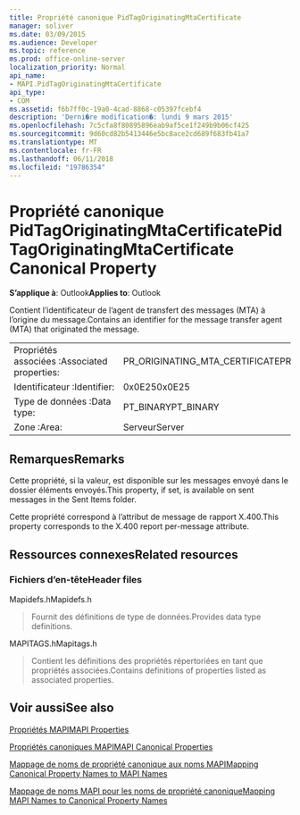 ```yaml
---
title: Propriété canonique PidTagOriginatingMtaCertificate
manager: soliver
ms.date: 03/09/2015
ms.audience: Developer
ms.topic: reference
ms.prod: office-online-server
localization_priority: Normal
api_name:
- MAPI.PidTagOriginatingMtaCertificate
api_type:
- COM
ms.assetid: f6b7ff0c-19a0-4cad-8868-c05397fcebf4
description: 'Derni�re modification�: lundi 9 mars 2015'
ms.openlocfilehash: 7c5cfa8f80895896eab9af5ce1f249b9b06cf425
ms.sourcegitcommit: 9d60cd82b5413446e5bc8ace2cd689f683fb41a7
ms.translationtype: MT
ms.contentlocale: fr-FR
ms.lasthandoff: 06/11/2018
ms.locfileid: "19786354"
---
```

# <a name="pidtagoriginatingmtacertificate-canonical-property"></a><span data-ttu-id="3b91f-103">Propriété canonique PidTagOriginatingMtaCertificate</span><span class="sxs-lookup"><span data-stu-id="3b91f-103">PidTagOriginatingMtaCertificate Canonical Property</span></span>

  
  
<span data-ttu-id="3b91f-104">**S’applique à**: Outlook</span><span class="sxs-lookup"><span data-stu-id="3b91f-104">**Applies to**: Outlook</span></span> 
  
<span data-ttu-id="3b91f-105">Contient l’identificateur de l’agent de transfert des messages (MTA) à l’origine du message.</span><span class="sxs-lookup"><span data-stu-id="3b91f-105">Contains an identifier for the message transfer agent (MTA) that originated the message.</span></span>
  
|||
|:-----|:-----|
|<span data-ttu-id="3b91f-106">Propriétés associées :</span><span class="sxs-lookup"><span data-stu-id="3b91f-106">Associated properties:</span></span>  <br/> |<span data-ttu-id="3b91f-107">PR_ORIGINATING_MTA_CERTIFICATE</span><span class="sxs-lookup"><span data-stu-id="3b91f-107">PR_ORIGINATING_MTA_CERTIFICATE</span></span>  <br/> |
|<span data-ttu-id="3b91f-108">Identificateur :</span><span class="sxs-lookup"><span data-stu-id="3b91f-108">Identifier:</span></span>  <br/> |<span data-ttu-id="3b91f-109">0x0E25</span><span class="sxs-lookup"><span data-stu-id="3b91f-109">0x0E25</span></span>  <br/> |
|<span data-ttu-id="3b91f-110">Type de données :</span><span class="sxs-lookup"><span data-stu-id="3b91f-110">Data type:</span></span>  <br/> |<span data-ttu-id="3b91f-111">PT_BINARY</span><span class="sxs-lookup"><span data-stu-id="3b91f-111">PT_BINARY</span></span>  <br/> |
|<span data-ttu-id="3b91f-112">Zone :</span><span class="sxs-lookup"><span data-stu-id="3b91f-112">Area:</span></span>  <br/> |<span data-ttu-id="3b91f-113">Serveur</span><span class="sxs-lookup"><span data-stu-id="3b91f-113">Server</span></span>  <br/> |
   
## <a name="remarks"></a><span data-ttu-id="3b91f-114">Remarques</span><span class="sxs-lookup"><span data-stu-id="3b91f-114">Remarks</span></span>

<span data-ttu-id="3b91f-115">Cette propriété, si la valeur, est disponible sur les messages envoyé dans le dossier éléments envoyés.</span><span class="sxs-lookup"><span data-stu-id="3b91f-115">This property, if set, is available on sent messages in the Sent Items folder.</span></span>
  
<span data-ttu-id="3b91f-116">Cette propriété correspond à l’attribut de message de rapport X.400.</span><span class="sxs-lookup"><span data-stu-id="3b91f-116">This property corresponds to the X.400 report per-message attribute.</span></span>
  
## <a name="related-resources"></a><span data-ttu-id="3b91f-117">Ressources connexes</span><span class="sxs-lookup"><span data-stu-id="3b91f-117">Related resources</span></span>

### <a name="header-files"></a><span data-ttu-id="3b91f-118">Fichiers d’en-tête</span><span class="sxs-lookup"><span data-stu-id="3b91f-118">Header files</span></span>

<span data-ttu-id="3b91f-119">Mapidefs.h</span><span class="sxs-lookup"><span data-stu-id="3b91f-119">Mapidefs.h</span></span>
  
> <span data-ttu-id="3b91f-120">Fournit des définitions de type de données.</span><span class="sxs-lookup"><span data-stu-id="3b91f-120">Provides data type definitions.</span></span>
    
<span data-ttu-id="3b91f-121">MAPITAGS.h</span><span class="sxs-lookup"><span data-stu-id="3b91f-121">Mapitags.h</span></span>
  
> <span data-ttu-id="3b91f-122">Contient les définitions des propriétés répertoriées en tant que propriétés associées.</span><span class="sxs-lookup"><span data-stu-id="3b91f-122">Contains definitions of properties listed as associated properties.</span></span>
    
## <a name="see-also"></a><span data-ttu-id="3b91f-123">Voir aussi</span><span class="sxs-lookup"><span data-stu-id="3b91f-123">See also</span></span>



[<span data-ttu-id="3b91f-124">Propriétés MAPI</span><span class="sxs-lookup"><span data-stu-id="3b91f-124">MAPI Properties</span></span>](mapi-properties.md)
  
[<span data-ttu-id="3b91f-125">Propriétés canoniques MAPI</span><span class="sxs-lookup"><span data-stu-id="3b91f-125">MAPI Canonical Properties</span></span>](mapi-canonical-properties.md)
  
[<span data-ttu-id="3b91f-126">Mappage de noms de propriété canonique aux noms MAPI</span><span class="sxs-lookup"><span data-stu-id="3b91f-126">Mapping Canonical Property Names to MAPI Names</span></span>](mapping-canonical-property-names-to-mapi-names.md)
  
[<span data-ttu-id="3b91f-127">Mappage de noms MAPI pour les noms de propriété canonique</span><span class="sxs-lookup"><span data-stu-id="3b91f-127">Mapping MAPI Names to Canonical Property Names</span></span>](mapping-mapi-names-to-canonical-property-names.md)

